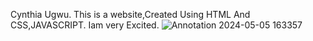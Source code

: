 Cynthia Ugwu.
This is a website,Created Using HTML And CSS,JAVASCRIPT.
Iam very Excited.
![Annotation 2024-05-05 163357](https://github.com/Kv-Vedasri/My-Project/assets/154035170/fba67607-f0fe-46e2-872a-59d0e06827dd)
